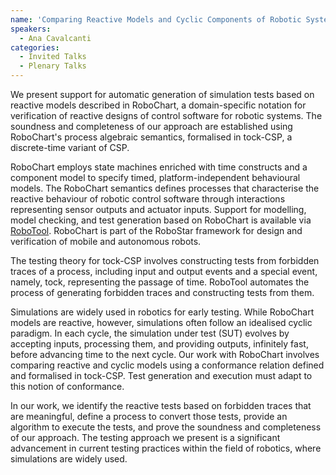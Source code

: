 ```yaml
---
name: 'Comparing Reactive Models and Cyclic Components of Robotic Systems: The RoboStar approach to model-based testing'
speakers:
  - Ana Cavalcanti
categories:
  - Invited Talks
  - Plenary Talks
---
```


We present support for automatic generation of simulation tests based on reactive models described in RoboChart, a domain-specific notation for verification of reactive designs of control software for robotic systems. The soundness and completeness of our approach are established using RoboChart's process algebraic semantics, formalised in tock-CSP, a discrete-time variant of CSP. 

RoboChart employs state machines enriched with time constructs and a component model to specify timed, platform-independent behavioural models. The RoboChart semantics defines processes that characterise the reactive behaviour of robotic control software through interactions representing sensor outputs and actuator inputs. Support for modelling, model checking, and test generation based on RoboChart is available via [RoboTool](https://robostar.cs.york.ac.uk/robotool/). RoboChart is part of the RoboStar framework for design and verification of mobile and autonomous robots. 

The testing theory for tock-CSP involves constructing tests from forbidden traces of a process, including input and output events and a special event, namely, tock, representing the passage of time. RoboTool automates the process of generating forbidden traces and constructing tests from them.

Simulations are widely used in robotics for early testing. While RoboChart models are reactive, however, simulations often follow an idealised cyclic paradigm. In each cycle, the simulation under test (SUT) evolves by accepting inputs, processing them, and providing outputs, infinitely fast, before advancing time to the next cycle. Our work with RoboChart involves comparing reactive and cyclic models using a conformance relation defined and formalised in tock-CSP. Test generation and execution must adapt to this notion of conformance.

In our work, we identify the reactive tests based on forbidden traces that are meaningful, define a process to convert those tests, provide an algorithm to execute the tests, and prove the soundness and completeness of our approach. The testing approach we present is a significant advancement in current testing practices within the field of robotics, where simulations are widely used.
